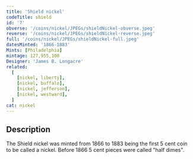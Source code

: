 ```yaml
---
title: 'Shield nickel'
codeTitle: shield
id: '7'
obverse: '/coins/nickel/JPEGs/shieldNickel-obverse.jpeg'
reverse: '/coins/nickel/JPEGs/shieldNickel-reverse.jpeg'
full: '/coins/nickel/JPEGs/shieldNickel-full.jpeg'
datesMinted: '1866-1883'
Mints: [Philadelphia]
mintage: 127,955,100
Designer: 'James B. Longacre'
related:
  [
    [nickel, liberty],
    [nickel, buffalo],
    [nickel, jefferson],
    [nickel, westward],
  ]
cat: nickel
---
```


## Description

The Shield nickel was minted from 1866 to 1883 being the first 5 cent coin to be called a nickel. Before 1866 5 cent pieces were called "half dimes".